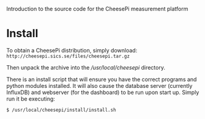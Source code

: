 
Introduction to the source code for the CheesePi measurement platform

# Install

To obtain a CheesePi distribution, simply download:
`http://cheesepi.sics.se/files/cheesepi.tar.gz`

Then unpack the archive into the  */usr/local/cheesepi* directory. 

There is an install script that will ensure you have the correct 
programs and python modules installed. It will also cause the database
server (currently InfluxDB) and webserver (for the dashboard) to be run
upon start up. Simply run it be executing:

`$ /usr/local/cheesepi/install/install.sh`

